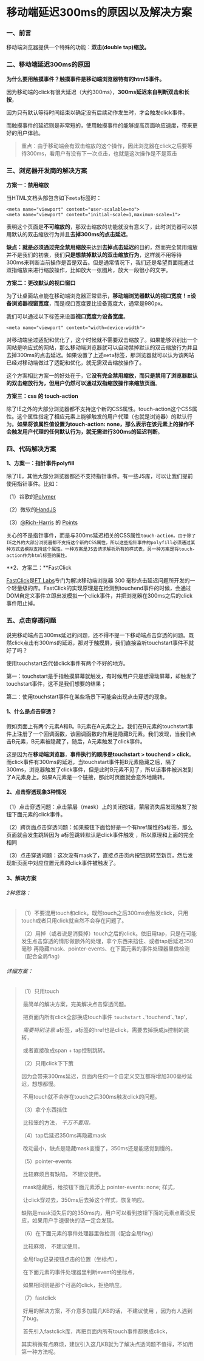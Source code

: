 # 移动端延迟300ms的原因以及解决方案

### **一、前言**

移动端浏览器提供一个特殊的功能：**双击(double tap)缩放。**

 

### **二、移动端延迟300ms的原因**

**为什么要用触摸事件？触摸事件是移动端浏览器特有的html5事件。**

因为移动端的click有很大延迟（大约300ms），**300ms延迟来自判断双击和长按**，

因为只有默认等待时间结束以确定没有后续动作发生时，才会触发click事件。

而触摸事件的延迟则是非常短的，使用触摸事件的能够提高页面响应速度，带来更好的用户体验。

> 重点：由于移动端会有双击缩放的这个操作，因此浏览器在click之后要等待300ms，看用户有没有下一次点击，也就是这次操作是不是双击



### **三、浏览器开发商的解决方案**

**方案一：禁用缩放**

当HTML文档头部包含如下`meta`标签时：

```
<meta name="viewport" content="user-scalable=no">
<meta name="viewport" content="initial-scale=1,maximum-scale=1">
```

表明这个页面是**不可缩放的**，那双击缩放的功能就没有意义了，此时浏览器可以禁用默认的双击缩放行为并且**去掉300ms的点击延迟**。

**缺点：**就是必须通过**完全禁用缩放**来达到**去掉点击延迟**的目的，然而完全禁用缩放并不是我们的初衷，我们**只是想禁掉默认的双击缩放行为**，这样就不用等待300ms来判断当前操作是否是双击。但是通常情况下，我们还是希望页面能通过双指缩放来进行缩放操作，比如放大一张图片，放大一段很小的文字。



**方案二：更改默认的视口窗口**

为了让桌面站点能在移动端浏览器正常显示，**移动端浏览器默认的视口宽度！=设备浏览器视窗宽度**，而是视口宽度要比设备宽度大，通常是980px。

我们可以通过以下标签来设置**视口宽度**为**设备宽度**。

```
<meta name="viewport" content="width=device-width">
```

 对移动端坐过适配和优化了，这个时候就不需要双击缩放了。如果能够识别出一个网站是响应式的网站，那么移动端浏览器就可以自动禁掉默认的双击缩放行为并且去掉300ms的点击延迟。如果设置了上述`meta`标签，那浏览器就可以认为该网站已经对移动端做过了适配和优化，就无需双击缩放操作了。

这个方案相比方案一的好处在于，它**没有完全禁用缩放，而只是禁用了浏览器默认的双击缩放行为，但用户仍然可以通过双指缩放操作来缩放页面**。



**方案三：css 的 touch-action**

除了IE之外的大部分浏览器都不支持这个新的CSS属性。touch-action这个CSS属性。这个属性指定了相应元素上能够触发的用户代理（也就是浏览器）的默认行为。**如果将该属性值设置为touch-action: none，那么表示在该元素上的操作不会触发用户代理的任何默认行为，就无需进行300ms的延迟判断**。



### **四、代码解决方案**

**1、方案一：指针事件polyfill**

除了IE，其他大部分浏览器都还不支持指针事件。有一些JS库，可以让我们提前使用指针事件。比如：

（1）谷歌的[Polymer](https://link.juejin.im/?target=https%3A%2F%2Flink.jianshu.com%3Ft%3Dhttps%3A%2F%2Fgithub.com%2FPolymer%2FPointerEvents)

（2）微软的[HandJS](https://link.juejin.im/?target=https%3A%2F%2Flink.jianshu.com%3Ft%3Dhttp%3A%2F%2Fhandjs.codeplex.com%2F)

（3）[@Rich-Harris](https://link.juejin.im/?target=https%3A%2F%2Flink.jianshu.com%3Ft%3Dhttps%3A%2F%2Fgithub.com%2FRich-Harris) 的 [Points](https://link.juejin.im/?target=https%3A%2F%2Flink.jianshu.com%3Ft%3Dhttps%3A%2F%2Fgithub.com%2FRich-Harris%2FPoints)

关心的不是指针事件，而是与300ms延迟相关的CSS属性`touch-action。由于除了IE之外的大部分浏览器都不支持这个新的CSS属性，所以这些指针事件的polyfill必须通过某种方式去模拟支持这个属性。一种方案是JS去请求解析所有的样式表，另一种方案是将touch-action作为html标签的属性。`

 

**2、方案二：**FastClick

[FastClick](https://link.juejin.im/?target=https%3A%2F%2Flink.jianshu.com%3Ft%3Dhttps%3A%2F%2Fgithub.com%2Fftlabs%2Ffastclick)是[FT Labs](https://link.juejin.im/?target=https%3A%2F%2Flink.jianshu.com%3Ft%3Dhttp%3A%2F%2Flabs.ft.com%2F)专门为解决移动端浏览器 300 毫秒点击延迟问题所开发的一个轻量级的库。FastClick的实现原理是在检测到touchend事件的时候，会通过DOM自定义事件立即出发模拟一个click事件，并把浏览器在300ms之后的click事件阻止掉。



### **五、点击穿透问题**

说完移动端点击300ms延迟的问题，还不得不提一下移动端点击穿透的问题。既然click点击有300ms的延迟，那对于触摸屏，我们直接监听touchstart事件不就好了吗？

使用touchstart去代替click事件有两个不好的地方。

第一：touchstart是手指触摸屏幕就触发，有时候用户只是想滑动屏幕，却触发了touchstart事件，这不是我们想要的结果；

第二：使用touchstart事件在某些场景下可能会出现点击穿透的现象。

#### **1、什么是点击穿透？**

假如页面上有两个元素A和B。B元素在A元素之上。我们在B元素的touchstart事件上注册了一个回调函数，该回调函数的作用是隐藏B元素。我们发现，当我们点击B元素，B元素被隐藏了，随后，A元素触发了click事件。

这是因为在**移动端浏览器**，**事件执行的顺序是touchstart > touchend > click**。而click事件有300ms的延迟，当touchstart事件把B元素隐藏之后，隔了300ms，浏览器触发了click事件，但是此时B元素不见了，所以该事件被派发到了A元素身上。如果A元素是一个链接，那此时页面就会意外地跳转。

#### **2、点击穿透现象3种情况**

（1）点击穿透问题：点击蒙层（mask）上的关闭按钮，蒙层消失后发现触发了按钮下面元素的click事件。

（2）跨页面点击穿透问题：如果按钮下面恰好是一个有href属性的a标签，那么页面就会发生跳转因为 a标签跳转默认是click事件触发 ，所以原理和上面的完全相同

（3）点击穿透问题：这次没有mask了，直接点击页内按钮跳转至新页，然后发现新页面中对应位置元素的click事件被触发了。

#### **3、解决方案**

######    	2种思路：

> （1）不要混用touch和click。既然touch之后300ms会触发click，只用touch或者只用click就自然不会存在问题了。
>
> （2）用掉（或者说是消费掉）touch之后的click。依旧用tap，只是在可能发生点击穿透的情形做额外的处理，拿个东西来挡住、或者tap后延迟350毫秒				再隐藏mask、pointer-events、在下面元素的事件处理器里做检测（配合全局flag）

###### 		详细方案：

> （1）只用touch
>
> ​		最简单的解决方案，完美解决点击穿透问题。
>
> ​		把页面内所有click全部换成touch事件 `touchstart` 、’touchend’、’tap’， 
>
> ​		*需要特别注意* a标签，a标签的href也是click，需要去掉换成js控制的跳转，
>
> ​		或者直接改成span + tap控制跳转。
>
> （2）只用click下下策 
>
> ​		因为会带来300ms延迟，页面内任何一个自定义交互都将增加300毫秒延迟，想想都慢。
>
> ​		不用touch就不会存在touch之后300ms触发click的问题。
>
> （3）拿个东西挡住
>
> ​		比较笨的方法， *千万不要用。*
>
> （4）tap后延迟350ms再隐藏mask
>
> ​		改动最小，缺点是隐藏mask变慢了，350ms还是能感觉到慢的。
>
> （5）pointer-events
>
> ​		比较麻烦且有缺陷， 不建议使用。
>
> ​		mask隐藏后，给按钮下面元素添上 pointer-events: none; 样式，
>
> ​		让click穿过去，350ms后去掉这个样式，恢复响应。
>
> ​		缺陷是mask消失后的的350ms内，用户可以看到按钮下面的元素点着没反应，如果用户手速很快的话一定会发现。
>
> （6）在下面元素的事件处理器里做检测（配合全局flag）
>
> ​			比较麻烦， 不建议使用。
>
> ​			全局flag记录按钮点击的位置（坐标点），
>
> ​			在下面元素的事件处理器里判断event的坐标点，
>
> ​			如果相同则是那个可恶的click，拒绝响应。
>
> （7）fastclick
>
> ​		好用的解决方案，不介意多加载几KB的话， 不建议使用 ，因为有人遇到了bug，
>
> ​		首先引入fastclick库，再把页面内所有touch事件都换成click，
>
> ​		其实稍微有点麻烦，建议引入这几KB就为了解决点透问题不值得，不如用第一种方法呢。